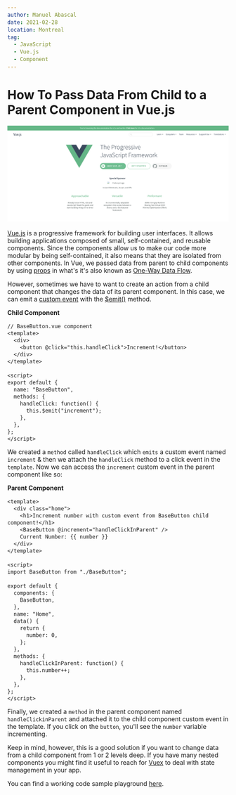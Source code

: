 ```yaml
---
author: Manuel Abascal
date: 2021-02-28
location: Montreal
tag:
  - JavaScript
  - Vue.js
  - Component
---
```


# How To Pass Data From Child to a Parent Component in Vue.js

<img src="./../public/vue/vue-main-page.png" width="auto" height="auto">

[Vue.js](https://vuejs.org/) is a progressive framework for building user interfaces. It allows building applications composed of small, self-contained, and reusable components. Since the components allow us to make our code more modular by being self-contained, it also means that they are isolated from other components. In Vue, we passed data from parent to child components by using [props](https://vuejs.org/v2/guide/components-props.html) in what's it's also known as [One-Way Data Flow](https://vuejs.org/v2/guide/components-props.html#One-Way-Data-Flow).

However, sometimes we have to want to create an action from a child component that changes the data of its parent component. In this case, we can emit a [custom event](https://vuejs.org/v2/guide/components-custom-events.html#ad) with the [\$emit()](https://vuejs.org/v2/api/#vm-emit) method.

**Child Component**

```vue
// BaseButton.vue component
<template>
  <div>
    <button @click="this.handleClick">Increment!</button>
  </div>
</template>

<script>
export default {
  name: "BaseButton",
  methods: {
    handleClick: function() {
      this.$emit("increment");
    },
  },
};
</script>
```

We created a `method` called `handleClick` which `emits` a custom event named `increment` & then we attach the `handleClick` method to a click event in the `template`.
Now we can access the `increment` custom event in the parent component like so:

**Parent Component**

```vue
<template>
  <div class="home">
    <h1>Increment number with custom event from BaseButton child component!</h1>
    <BaseButton @increment="handleClickInParent" />
    Current Number: {{ number }}
  </div>
</template>

<script>
import BaseButton from "./BaseButton";

export default {
  components: {
    BaseButton,
  },
  name: "Home",
  data() {
    return {
      number: 0,
    };
  },
  methods: {
    handleClickInParent: function() {
      this.number++;
    },
  },
};
</script>
```

Finally, we created a `method` in the parent component named `handleClickinParent` and attached it to the child component custom event in the template. If you click on the `button`, you'll see the `number` variable incrementing.

Keep in mind, however, this is a good solution if you want to change data from a child component from 1 or 2 levels deep. If you have many nested components you might find it useful to reach for [Vuex](https://vuex.vuejs.org/) to deal with state management in your app.

You can find a working code sample playground [here]().
